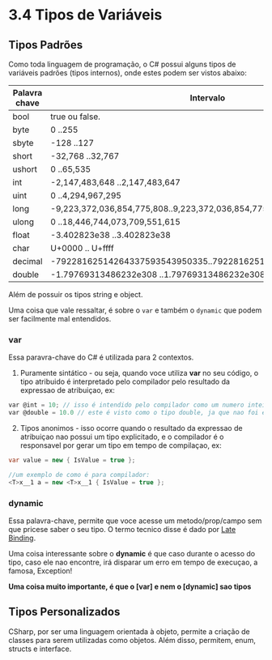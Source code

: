 # 3.4 Tipos de Variáveis

## Tipos Padrões
Como toda linguagem de programação, o C# possui alguns tipos de variáveis padrões (tipos internos), onde estes podem ser vistos abaixo:


Palavra chave | Intervalo
------------- | -------------
bool		  | true ou false.
byte          | 0 ..255
sbyte         | -128 ..127
short         | -32,768 ..32,767
ushort        | 0 ..65,535
int           | -2,147,483,648 ..2,147,483,647
uint          | 	0 ..4,294,967,295
long          | -9,223,372,036,854,775,808..9,223,372,036,854,775,807
ulong         | 0 ..18,446,744,073,709,551,615
float         | -3.402823e38 ..3.402823e38
char		  | 	U+0000 .. U+ffff
decimal       | -79228162514264337593543950335..79228162514264337593543950335
double        | -1.79769313486232e308 ..1.79769313486232e308

Além de possuir os tipos string e object.

Uma coisa que vale ressaltar, é sobre o ``var`` e também o ``dynamic`` que podem ser facilmente mal entendidos.

### var
Essa paravra-chave do C# é utilizada para 2 contextos.
1. Puramente sintático - ou seja, quando voce utiliza **var** no seu código, o tipo atribuido é interpretado pelo compilador pelo resultado da expressao de atribuiçao, ex:
```csharp
var @int = 10; // isso é intendido pelo compilador como um numero inteiro (int)
var @double = 10.0 // este é visto como o tipo double, ja que nao foi explicitado o tipo flutuante (D, d, m, M, f, F) repectivamente double, decimal e float
```

2. Tipos anonimos - isso ocorre quando o resultado da expressao de atribuiçao nao possui um tipo explicitado, e o compilador é o responsavel por gerar um tipo em tempo de compilaçao, ex:
```csharp
var value = new { IsValue = true };

//um exemplo de como é para compilador:
<T>x__1 a = new <T>x__1 { IsValue = true };
```

### dynamic
Essa palavra-chave, permite que voce acesse um metodo/prop/campo sem que pricese saber o seu tipo.
O termo tecnico disse é dado por [Late Binding](https://en.wikipedia.org/wiki/Late_binding#Late_binding_in_.NET).

Uma coisa interessante sobre o **dynamic** é que caso durante o acesso do tipo, caso ele nao encontre, irá disparar um erro em tempo de execuçao, a famosa, Exception!

**Uma coisa muito importante, é que o [var] e nem o [dynamic] sao tipos**

## Tipos Personalizados
CSharp, por ser uma linguagem orientada à objeto, permite a criação de classes para serem utilizadas como objetos. Além disso, permitem, enum, structs e interface.

